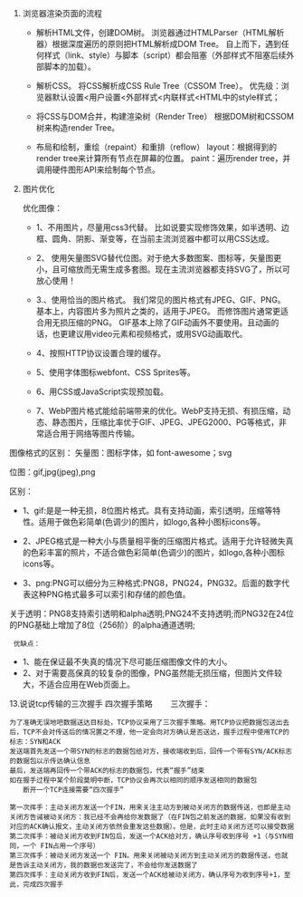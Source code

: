 1. 浏览器渲染页面的流程

	* 解析HTML文件，创建DOM树。
     浏览器通过HTMLParser（HTML解析器）根据深度遍历的原则把HTML解析成DOM Tree。
     自上而下，遇到任何样式（link、style）与脚本（script）都会阻塞（外部样式不阻塞后续外部脚本的加载）。
 
   * 解析CSS。
     将CSS解析成CSS Rule Tree（CSSOM Tree）。
     优先级：浏览器默认设置<用户设置<外部样式<内联样式<HTML中的style样式；
   * 将CSS与DOM合并，构建渲染树（Render Tree）
     根据DOM树和CSSOM树来构造render Tree。
   * 布局和绘制，重绘（repaint）和重排（reflow）
     layout：根据得到的render tree来计算所有节点在屏幕的位置。
     paint：遍历render tree，并调用硬件图形API来绘制每个节点。

2. 图片优化

	优化图像：
   * 1、不用图片，尽量用css3代替。 比如说要实现修饰效果，如半透明、边框、圆角、阴影、渐变等，在当前主流浏览器中都可以用CSS达成。
    
   * 2、 使用矢量图SVG替代位图。对于绝大多数图案、图标等，矢量图更小，且可缩放而无需生成多套图。现在主流浏览器都支持SVG了，所以可放心使用！
    
   * 3.、使用恰当的图片格式。
     我们常见的图片格式有JPEG、GIF、PNG。
     基本上，内容图片多为照片之类的，适用于JPEG。
     而修饰图片通常更适合用无损压缩的PNG。
     GIF基本上除了GIF动画外不要使用。且动画的话，也更建议用video元素和视频格式，或用SVG动画取代。
    
   * 4、按照HTTP协议设置合理的缓存。
    
   * 5、使用字体图标webfont、CSS Sprites等。
    
   * 6、用CSS或JavaScript实现预加载。
    
   * 7、WebP图片格式能给前端带来的优化。WebP支持无损、有损压缩，动态、静态图片，压缩比率优于GIF、JPEG、JPEG2000、PG等格式，非常适合用于网络等图片传输。
    
    
  图像格式的区别：
  矢量图：图标字体，如 font-awesome；svg
    
  位图：gif,jpg(jpeg),png
    
  区别：

   * 1、gif:是是一种无损，8位图片格式。具有支持动画，索引透明，压缩等特性。适用于做色彩简单(色调少)的图片，如logo,各种小图标icons等。

   * 2、JPEG格式是一种大小与质量相平衡的压缩图片格式。适用于允许轻微失真的色彩丰富的照片，不适合做色彩简单(色调少)的图片，如logo,各种小图标icons等。

   * 3、png:PNG可以细分为三种格式:PNG8，PNG24，PNG32。后面的数字代表这种PNG格式最多可以索引和存储的颜色值。

  关于透明：PNG8支持索引透明和alpha透明;PNG24不支持透明;而PNG32在24位的PNG基础上增加了8位（256阶）的alpha通道透明;

     优缺点：

   * 1、能在保证最不失真的情况下尽可能压缩图像文件的大小。
   * 2、对于需要高保真的较复杂的图像，PNG虽然能无损压缩，但图片文件较大，不适合应用在Web页面上。
   
13.说说tcp传输的三次握手 四次握手策略
　　三次握手：

    为了准确无误地吧数据送达目标处，TCP协议采用了三次握手策略。用TCP协议把数据包送出去后，TCP不会对传送后的情况置之不理，他一定会向对方确认是否送达，握手过程中使用TCP的标志：SYN和ACK
    发送端首先发送一个带SYN的标志的数据包给对方，接收端收到后，回传一个带有SYN/ACK标志的数据包以示传达确认信息
    最后，发送端再回传一个带ACK的标志的数据包，代表“握手”结束
    如在握手过程中某个阶段莫明中断，TCP协议会再次以相同的顺序发送相同的数据包
    　　断开一个TCP连接需要“四次握手”

    第一次挥手：主动关闭方发送一个FIN，用来关注主动方到被动关闭方的数据传送，也即是主动关闭方告诫被动关闭方：我已经不会再给你发数据了（在FIN包之前发送的数据，如果没有收到对应的ACK确认报文，主动关闭方依然会重发这些数据）。但是，此时主动关闭方还可以接受数据
    第二次挥手：被动关闭方收到FIN包后，发送一个ACK给对方，确认序号收到序号 +1（与SYN相同，一个 FIN占用一个序号）
    第三次挥手：被动关闭方发送一个 FIN。用来关闭被动关闭方到主动关闭方的数据传送，也就是告诉主动关闭方，我的数据也发送完了，不会给你发送数据了
    第四次挥手：主动关闭方收到FIN后，发送一个ACK给被动关闭方，确认序号为收到序号+1，至此，完成四次握手   